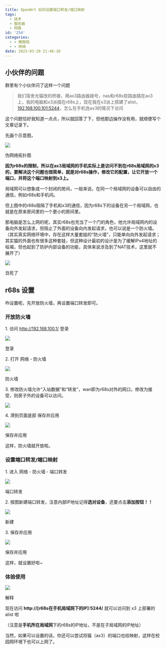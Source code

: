 ```yaml
---
title: OpenWrt 如何设置端口转发/端口映射
tags:
  - 技术
  - 服务器
  - 网路
id: '254'
categories:
  - - 瞎鼓捣
  - - 网络
date: 2023-03-20 21:46:10
---
```


## 小伙伴的问题

群里有个小伙伴问了这样一个问题

> 我们宿舍光猫改的桥接，用ax3路由器拨号，nas和r68s软路由插在ax3上，我的电脑和x3派插在r68s上，现在我在x3派上搭建了alist，[192.168.100.101:5244](http://192.168.100.101:5244)，怎么在手机连ax3的情况下访问

这个问题恰好我知道一点点，所以就回答了下，但他那边操作没有用，就顺便写个文章记录下。

先画个示意图，

[![](https://blog.imwcr.cn/wp-content/uploads/2023/03/image-11.png)](https://blog.imwcr.cn/wp-content/uploads/2023/03/image-11.png)

伪网络拓扑图

**因为r68s的限制，所以在ax3局域网的手机实际上是访问不到在r68s局域网的x3的，要解决这个问题也很简单，就是对r68s操作，修改它的配置，让它开放一个端口，并将这个端口映射到x3上。**

局域网可以想象成一个封闭的房间，一般来说，在同一个局域网的设备可以自由的通信，例如r68s和手机间。

但上图中的r68s阻隔了手机和x3的通信，因为r68s下的设备在另一个局域网，也就是在原来房间里的一个更小的房间里。

那电脑是怎么上网的呢，其实r68s也充当了一个门的角色，他允许局域网内的设备向外发起请求，但阻止了外面的设备向内发起请求，也可以说是一个防火墙。（其实真实网络环境中，存在这样大量套娃的“防火墙”，只能单向向外发起请求；其实猫的外面也有很多这种套娃，但这种设计最初的设计是为了缓解IPv4地址的枯竭，但也起到了防护内部设备的功能，具体来说涉及到了NAT技术，这里就不展开了）

[![](https://blog.imwcr.cn/wp-content/uploads/2023/03/d47c32afe1b5d859c7c33d63c502940.jpg)](https://blog.imwcr.cn/wp-content/uploads/2023/03/d47c32afe1b5d859c7c33d63c502940.jpg)

丑死了

## r68s 设置

咋设置呢，先开放防火墙，再设置端口转发即可。

### 开放防火墙

1\. 访问 http://192.168.100.1/ 登录

[![](https://blog.imwcr.cn/wp-content/uploads/2023/03/image-12.png)](https://blog.imwcr.cn/wp-content/uploads/2023/03/image-12.png)

登录

2\. 打开 网络 - 防火墙

[![](https://blog.imwcr.cn/wp-content/uploads/2023/03/image-13.png)](https://blog.imwcr.cn/wp-content/uploads/2023/03/image-13.png)

防火墙

3\. 修改防火墙允许“入站数据”和“转发”，wan即为r68s对外的网口，修改为接受，则房子外的设备可以访问。

![](https://blog.imwcr.cn/wp-content/uploads/2023/03/image-14.png)

4\. 滑到页面底部 保存并应用

[![](https://blog.imwcr.cn/wp-content/uploads/2023/03/image-15.png)](https://blog.imwcr.cn/wp-content/uploads/2023/03/image-15.png)

保存并应用

这样，防火墙就开放啦。

### 设置端口转发/端口映射

1\. 进入 网络 - 防火墙 - 端口转发

[![](https://blog.imwcr.cn/wp-content/uploads/2023/03/image-16.png)](https://blog.imwcr.cn/wp-content/uploads/2023/03/image-16.png)

端口转发

2\. 按图新建端口转发，注意内部IP地址记得**选对设备**，还要点击**添加按钮！！**

[![](https://blog.imwcr.cn/wp-content/uploads/2023/03/image-17.png)](https://blog.imwcr.cn/wp-content/uploads/2023/03/image-17.png)

新建

3\. 保存并应用

[![](https://blog.imwcr.cn/wp-content/uploads/2023/03/image-18.png)](https://blog.imwcr.cn/wp-content/uploads/2023/03/image-18.png)

保存并应用

这样，就设置好啦~

### 体验使用

[![](https://blog.imwcr.cn/wp-content/uploads/2023/03/551456c51c523e738241eb314151e90.jpg)](https://blog.imwcr.cn/wp-content/uploads/2023/03/551456c51c523e738241eb314151e90.jpg)

解释

现在访问 **http://\[r68s在手机局域网下的IP\]:5244/** 就可以访问到 x3 上部署的 alist 啦

（注意是**手机所在局域网**下的r68s的IP地址，不是在子局域网的IP地址）

当然，如果可以设置的话，你还可以尝试将猫（ax3）的端口也给映射，这样在校园网环境下也可以上网了。